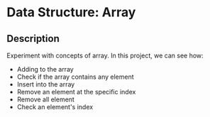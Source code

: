 # Data Structure: Array

## Description
Experiment with concepts of array. In this project, we can see how:
* Adding to the array
* Check if the array contains any element
* Insert into the array
* Remove an element at the specific index
* Remove all element
* Check an element's index
